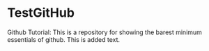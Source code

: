 # TestGitHub
Github Tutorial:
This is a repository for showing the barest minimum essentials of github.
This is added text.
